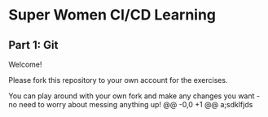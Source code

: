 # Super Women CI/CD Learning
## Part 1: Git

Welcome!

Please fork this repository to your own account for the exercises.

You can play around with your own fork and make any changes you want - no need to worry about messing anything up!
@@ -0,0 +1 @@
a;sdklfjds
